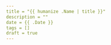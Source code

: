 ```yaml
---
title = "{{ humanize .Name | title }}"
description = ""
date = {{ .Date }}
tags = []
draft = true
---
```


